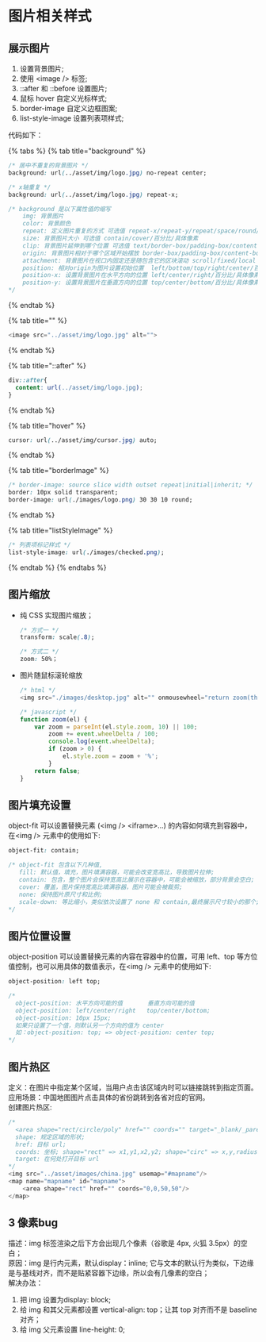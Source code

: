 # 图片相关样式

## 展示图片

1. 设置背景图片;
2. 使用 &lt;image /&gt; 标签;
3. ::after 和 ::before 设置图片;
4. 鼠标 hover 自定义光标样式;
5. border-image 自定义边框图案;
6. list-style-image 设置列表项样式;

代码如下：

{% tabs %}
{% tab title="background" %}
```css
/* 居中不重复的背景图片 */
background: url(../asset/img/logo.jpg) no-repeat center;

/* x轴重复 */
background: url(../asset/img/logo.jpg) repeat-x;

/* background 是以下属性值的缩写
    img: 背景图片 
    color: 背景颜色 
    repeat: 定义图片重复的方式 可选值 repeat-x/repeat-y/repeat/space/round/no-repeat
    size: 背景图片大小 可选值 contain/cover/百分比/具体像素
    clip: 背景图片延伸到哪个位置 可选值 text/border-box/padding-box/content-box 
    origin: 背景图片相对于哪个区域开始摆放 border-box/padding-box/content-box
    attachment: 背景图片在视口内固定还是随包含它的区块滚动 scroll/fixed/local
    position: 相对origin为图片设置初始位置  left/bottom/top/right/center/百分比/具体像素
    position-x: 设置背景图片在水平方向的位置 left/center/right/百分比/具体像素
    position-y: 设置背景图片在垂直方向的位置 top/center/bottom/百分比/具体像素
*/
```
{% endtab %}

{% tab title="<img />" %}
```javascript
<image src="../asset/img/logo.jpg" alt="">
```
{% endtab %}

{% tab title="::after" %}
```css
div::after{
  content: url(../asset/img/logo.jpg);
}
```
{% endtab %}

{% tab title="hover" %}
```css
cursor: url(../asset/img/cursor.jpg) auto;
```
{% endtab %}

{% tab title="borderImage" %}
```css
/* border-image: source slice width outset repeat|initial|inherit; */
border: 10px solid transparent;
border-image: url(./images/logo.png) 30 30 10 round;
```
{% endtab %}

{% tab title="listStyleImage" %}
```css
/* 列表项标记样式 */
list-style-image: url(./images/checked.png);
```
{% endtab %}
{% endtabs %}

## 图片缩放

* 纯 CSS 实现图片缩放；

  ```css
  /* 方式一 */
  transform: scale(.8);

  /* 方式二 */
  zoom: 50%；
  ```

* 图片随鼠标滚轮缩放

  ```javascript
  /* html */
  <img src="./images/desktop.jpg" alt="" onmousewheel="return zoom(this)" />

  /* javascript */
  function zoom(el) {
      var zoom = parseInt(el.style.zoom, 10) || 100;
          zoom += event.wheelDelta / 100;
          console.log(event.wheelDelta);
          if (zoom > 0) {
              el.style.zoom = zoom + '%';
          }
      return false;
  }
  ```

## 图片填充设置

object-fit 可以设置替换元素 \(&lt;img /&gt; &lt;iframe&gt;...\) 的内容如何填充到容器中，在&lt;img /&gt; 元素中的使用如下:

```css
object-fit: contain;

/* object-fit 包含以下几种值, 
   fill: 默认值，填充，图片填满容器，可能会改变宽高比，导致图片拉伸;
   contain: 包含，整个图片会保持宽高比展示在容器中，可能会被缩放，部分背景会空白;
   cover: 覆盖，图片保持宽高比填满容器，图片可能会被裁剪;
   none: 保持图片原尺寸和比例;
   scale-down: 等比缩小，类似依次设置了 none 和 contain,最终展示尺寸较小的那个;
*/
```

## 图片位置设置

object-position 可以设置替换元素的内容在容器中的位置，可用 left、top 等方位值控制，也可以用具体的数值表示，在&lt;img /&gt; 元素中的使用如下:

```css
object-position: left top;

/* 
  object-position: 水平方向可能的值       垂直方向可能的值
  object-position: left/center/right   top/center/bottom;
  object-position: 10px 15px; 
  如果只设置了一个值，则默认另一个方向的值为 center    
  如：object-position: top; => object-position: center top;
*/
```

## 图片热区

定义：在图片中指定某个区域，当用户点击该区域内时可以链接跳转到指定页面。  
应用场景：中国地图图片点击具体的省份跳转到各省对应的官网。  
创建图片热区:

```javascript
/* 
  <area shape="rect/circle/poly" href="" coords="" target="_blank/_parent/_self/_top"> 
  shape: 规定区域的形状;  
  href: 目标 url;  
  coords: 坐标; shape="rect" => x1,y1,x2,y2; shape="circ" => x,y,radius
  target: 在何处打开目标 url
*/
<img src="../asset/images/china.jpg" usemap="#mapname"/>
<map name="mapname" id="mapname">
	<area shape="rect" href="" coords="0,0,50,50"/>
</map>
```

## 3 像素bug

描述：img 标签渲染之后下方会出现几个像素（谷歌是 4px, 火狐 3.5px）的空白；  
原因：img 是行内元素，默认display：inline; 它与文本的默认行为类似，下边缘是与基线对齐，而不是贴紧容器下边缘，所以会有几像素的空白；  
解决办法：

1. 把 img 设置为display: block;
2. 给 img 和其父元素都设置 vertical-align: top；让其 top 对齐而不是 baseline 对齐；
3. 给 img 父元素设置 line-height: 0;



